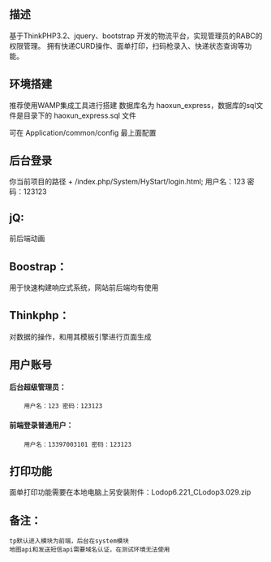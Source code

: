 ## 描述
基于ThinkPHP3.2、jquery、bootstrap 开发的物流平台，实现管理员的RABC的权限管理。
拥有快递CURD操作、面单打印，扫码枪录入、快递状态查询等功能。

## 环境搭建
推荐使用WAMP集成工具进行搭建
数据库名为 haoxun_express，数据库的sql文件是目录下的
  haoxun_express.sql 文件
  
可在 Application/common/config 最上面配置

## 后台登录
你当前项目的路径 + /index.php/System/HyStart/login.html;
用户名：123
密码：123123

## jQ:
前后端动画
## Boostrap：
用于快速构建响应式系统，网站前后端均有使用
## Thinkphp：
对数据的操作，和用其模板引擎进行页面生成

## 用户账号
#### 后台超级管理员：
        用户名：123 密码：123123
#### 前端登录普通用户：
        用户名：13397003101 密码：123123

## 打印功能
面单打印功能需要在本地电脑上另安装附件：Lodop6.221_CLodop3.029.zip


## 备注：
    tp默认进入模块为前端，后台在system模块
    地图api和发送短信api需要域名认证，在测试环境无法使用